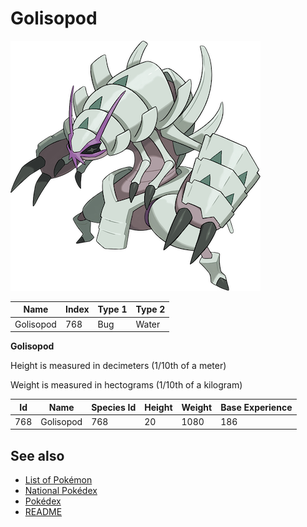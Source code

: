 # Golisopod


![Golisopod](images/768.png)

| **Name** | **Index** | **Type 1** | **Type 2** |
|----|----|----|----|
| Golisopod | 768 | Bug | Water  |

**Golisopod** 


Height is measured in decimeters (1/10th of a meter)

Weight is measured in hectograms (1/10th of a kilogram)

| **Id** | **Name** | **Species Id** | **Height** | **Weight** | **Base Experience** |
|--------|----------|----------------|------------|------------|---------------------|
| 768 | Golisopod | 768 | 20 | 1080 | 186 |


## See also

- [List of Pokémon](../pokemon.md)
- [National Pokédex](../national_pokedex.md)
- [Pokédex](../pokedex.md)
- [README](../README.md)

